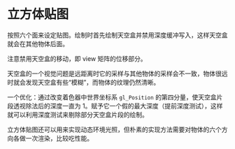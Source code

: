# 立方体贴图

按照六个面来设定贴图。绘制时首先绘制天空盒并禁用深度缓冲写入，这样天空盒就会在其他物体后面。

注意禁用天空盒的移动，即 view 矩阵的位移部分。

天空盒的一个视觉问题是远距离时它的采样与其他物体的采样会不一致，物体很远时就会发现天空盒有些“模糊”，而物体的纹理仍然清晰。

一个优化：通过改变着色器中世界坐标系 `gl_Position` 的第四分量，使天空盒片段透视除法后的深度一直为 1。赋予它一个假的最大深度（提前深度测试），这样就可以利用深度测试来剔除部分天空盒片段的绘制。

立方体贴图还可以用来实现动态环境光照，但朴素的实现方法需要对物体的六个方向各做一次渲染，比较吃性能。